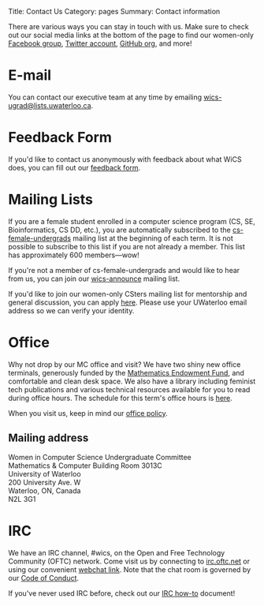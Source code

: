Title: Contact Us
Category: pages
Summary: Contact information

There are various ways you can stay in touch with us. Make sure to check out
our social media links at the bottom of the page to find our women-only
[Facebook group](https://www.facebook.com/groups/wicsUW), [Twitter
account](https://twitter.com/wicsuw), [GitHub org](https://github.com/wics-uw),
and more!

# E-mail #

You can contact our executive team at any time by emailing
[wics-ugrad@lists.uwaterloo.ca](mailto:wics-ugrad@lists.uwaterloo.ca).

# Feedback Form #

If you'd like to contact us anonymously with feedback about what WiCS does, you
can fill out our [feedback form](http://goo.gl/forms/MbgCnFt2yiEtfawq1).

# Mailing Lists #

If you are a female student enrolled in a computer science program (CS, SE,
Bioinformatics, CS DD, etc.), you are automatically subscribed to the
[cs-female-undergrads](https://lists.uwaterloo.ca/mailman/listinfo/cs-female-undergrads)
mailing list at the beginning of each term. It is not possible to subscribe to
this list if you are not already a member. This list has approximately 600
members&mdash;wow!

If you're not a member of cs-female-undergrads and would like to hear from us,
you can join our
[wics-announce](https://lists.uwaterloo.ca/mailman/listinfo/wics-announce)
mailing list.

If you'd like to join our women-only CSters mailing list for mentorship and
general discussion, you can apply
[here](https://lists.uwaterloo.ca/mailman/listinfo/csters). Please use your
UWaterloo email address so we can verify your identity.

# Office #

Why not drop by our MC office and visit? We have two shiny new office
terminals, generously funded by the [Mathematics Endowment
Fund](http://www.student.math.uwaterloo.ca/~mefcom/), and comfortable and clean
desk space. We also have a library including feminist tech publications and
various technical resources available for you to read during office hours. 
The schedule for this term's office hours is 
[here]({filename}/F2016/F16-Office-Hours.md).

When you visit us, keep in mind our [office policy](/office-policy/).

## Mailing address ##

Women in Computer Science Undergraduate Committee  
Mathematics & Computer Building Room 3013C  
University of Waterloo  
200 University Ave. W  
Waterloo, ON, Canada  
N2L 3G1

# IRC #

We have an IRC channel, #wics, on the Open and Free Technology Community (OFTC)
network. Come visit us by connecting to [irc.oftc.net](http://www.oftc.net/) or
using our convenient [webchat link](http://webchat.oftc.net/?channels=wics).
Note that the chat room is governed by our [Code of
Conduct]({filename}/pages/code-of-conduct.md).

If you've never used IRC before, check out our [IRC
how-to]({filename}/pages/irc.md) document!
